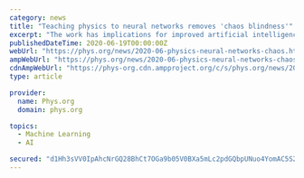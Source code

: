 ```yaml
---
category: news
title: "Teaching physics to neural networks removes 'chaos blindness'"
excerpt: "The work has implications for improved artificial intelligence (AI) applications ranging from medical diagnostics to automated drone piloting. Neural networks are an advanced type of AI loosely ..."
publishedDateTime: 2020-06-19T00:00:00Z
webUrl: "https://phys.org/news/2020-06-physics-neural-networks-chaos.html"
ampWebUrl: "https://phys.org/news/2020-06-physics-neural-networks-chaos.amp"
cdnAmpWebUrl: "https://phys-org.cdn.ampproject.org/c/s/phys.org/news/2020-06-physics-neural-networks-chaos.amp"
type: article

provider:
  name: Phys.org
  domain: phys.org

topics:
  - Machine Learning
  - AI

secured: "d1Hh3sVV0IpAhcNrGQ28BhCt7OGa9b05V0BXa5mLc2pdGQbpUNuo4YomAC5S24FS6EcZ1LQZFViuisJxYnHXi5ndYCB0rAOu1M49cIzYSnYuD6tf8CKQwBLu4/JBdOf+hP1xFBxDp2W+cC8GpilptFssFkUSIOTgfc86V/GfD3cPf9Z3I28vk58TmI9JKd3NDhO7XbD5U2txE4mkoRtEXA5ml0Eglx8u9BL7DEGI4lreJjXGhIfWTTX1dxgXZcAsPw+CtjxXCgHd1YJcRJ4D7NtZejGHtlpccQ0vSKpkJTfsFoX/Wqjwvf4Ckv82SS6Z0dCLC8U4T8BlhxwcLUS2NA==;OTDRsn9L39vbLq82i+BXDA=="
---
```


